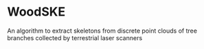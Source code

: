 # WoodSKE
An algorithm to extract skeletons from discrete point clouds of tree branches collected by terrestrial laser scanners
